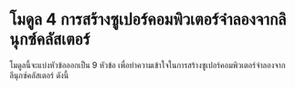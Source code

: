 # โมดูล 4 การสร้างซูเปอร์คอมพิวเตอร์จำลองจากลินุกซ์คลัสเตอร์

โมดูลนี้จะแบ่งหัวข้อออกเป็น 9 หัวข้อ เพื่อทำความเข้าใจในการสร้างซูเปอร์คอมพิวเตอร์จำลองจากลีนุกซ์คลัสเตอร์ ดังนี้
